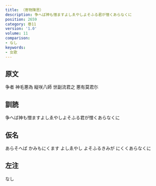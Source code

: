 ```yaml
---
title: （寄物陳思）
description: 争へば神も憎ますよしゑやしよそふる君が憎くあらなくに
position: 2659
category: 巻11
version: '1.0'
volume: 11
comparison:
- なし
keywords:
- 女歌
---
```


## 原文

争者 神毛悪為 縦咲八師 世副流君之 悪有莫君尓

## 訓読

争へば神も憎ますよしゑやしよそふる君が憎くあらなくに

## 仮名

あらそへば かみもにくます よしゑやし よそふるきみが にくくあらなくに

## 左注

なし
